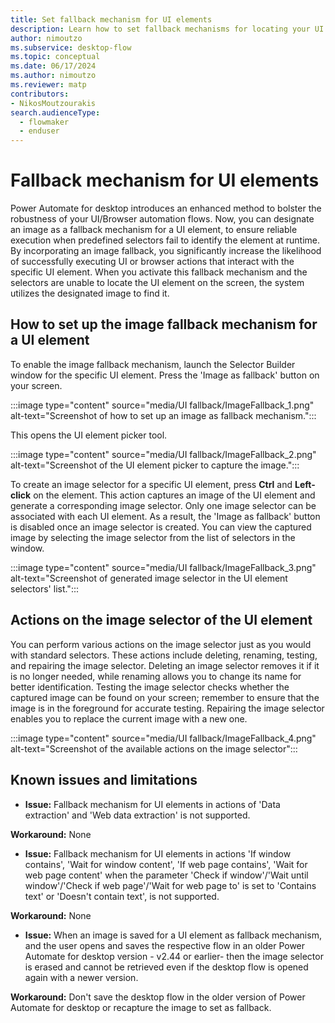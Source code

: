 ```yaml
---
title: Set fallback mechanism for UI elements
description: Learn how to set fallback mechanisms for locating your UI elements
author: nimoutzo
ms.subservice: desktop-flow
ms.topic: conceptual
ms.date: 06/17/2024
ms.author: nimoutzo
ms.reviewer: matp
contributors:
- NikosMoutzourakis
search.audienceType: 
  - flowmaker
  - enduser
---
```

# Fallback mechanism for UI elements
Power Automate for desktop introduces an enhanced method to bolster the robustness of your UI/Browser automation flows. Now, you can designate an image as a fallback mechanism for a UI element, to ensure reliable execution when predefined selectors fail to identify the element at runtime. By incorporating an image fallback, you significantly increase the likelihood of successfully executing UI or browser actions that interact with the specific UI element. When you activate this fallback mechanism and the selectors are unable to locate the UI element on the screen, the system utilizes the designated image to find it.

## How to set up the image fallback mechanism for a UI element
To enable the image fallback mechanism, launch the Selector Builder window for the specific UI element. Press the 'Image as fallback' button on your screen.

:::image type="content" source="media/UI fallback/ImageFallback_1.png" alt-text="Screenshot of how to set up an image as fallback mechanism.":::



This opens the UI element picker tool.

:::image type="content" source="media/UI fallback/ImageFallback_2.png" alt-text="Screenshot of the UI element picker to capture the image.":::




To create an image selector for a specific UI element, press **Ctrl** and **Left-click** on the element. This action captures an image of the UI element and generate a corresponding image selector. Only one image selector can be associated with each UI element. As a result, the 'Image as fallback' button is disabled once an image selector is created. You can view the captured image by selecting the image selector from the list of selectors in the window.

:::image type="content" source="media/UI fallback/ImageFallback_3.png" alt-text="Screenshot of generated image selector in the UI element selectors' list.":::


## Actions on the image selector of the UI element
You can perform various actions on the image selector just as you would with standard selectors. These actions include deleting, renaming, testing, and repairing the image selector. Deleting an image selector removes it if it is no longer needed, while renaming allows you to change its name for better identification. Testing the image selector checks whether the captured image can be found on your screen; remember to ensure that the image is in the foreground for accurate testing. Repairing the image selector enables you to replace the current image with a new one.

:::image type="content" source="media/UI fallback/ImageFallback_4.png" alt-text="Screenshot of the available actions on the image selector":::


## Known issues and limitations

- **Issue:** Fallback mechanism for UI elements in actions of 'Data extraction' and 'Web data extraction' is not supported.

 **Workaround:** None
- **Issue:** Fallback mechanism for UI elements in actions 'If window contains', 'Wait for window content', 'If web page contains', 'Wait for web page content' when the parameter 'Check if window'/'Wait until window'/'Check if web page'/'Wait for web page to' is set to 'Contains text' or 'Doesn't contain text', is not supported.

 **Workaround:** None
- **Issue:** When an image is saved for a UI element as fallback mechanism, and the user opens and saves the respective flow in an older Power Automate for desktop version - v2.44 or earlier- then the image selector is erased and cannot be retrieved even if the desktop flow is opened again with a newer version.

 **Workaround:** Don't save the desktop flow in the older version of Power Automate for desktop or recapture the image to set as fallback.
